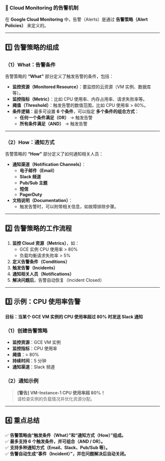 ### **📌 Cloud Monitoring 的告警机制**

在 **Google Cloud Monitoring** 中，告警（Alerts）是通过 **告警策略（Alert Policies）** 来定义的。

---

## **1️⃣ 告警策略的组成**

### **（1）What：告警条件**

告警策略的 **“What”** 部分定义了触发告警的条件，包括：

- **监控资源（Monitored Resource）**：要监控的云资源（VM 实例、数据库等）。
- **监控指标（Metric）**：比如 CPU 使用率、内存占用率、请求失败率等。
- **阈值（Threshold）**：触发告警的数值范围，比如 CPU 使用率 > 80%。
- **条件逻辑**：最多可设置 **6 个条件**，可以指定 **多个条件的组合方式**：
    - **任何一个条件满足（OR）** → 触发告警
    - **所有条件满足（AND）** → 触发告警

---

### **（2）How：通知方式**

告警策略的 **“How”** 部分定义了如何通知相关人员：

- **通知渠道（Notification Channels）**：
    - **电子邮件（Email）**
    - **Slack 频道**
    - **Pub/Sub 主题**
    - **短信**
    - **PagerDuty**
- **文档说明（Documentation）**：
    - 触发告警时，可以附带相关信息，如故障排除步骤。

---

## **2️⃣ 告警策略的工作流程**

1. **监控 Cloud 资源（Metrics）**，如：
    - GCE 实例 CPU 使用率 > 80%
    - 负载均衡请求失败率 > 5%
2. **定义告警条件（Conditions）**
3. **触发告警（Incidents）**
4. **通知相关人员（Notifications）**
5. **解决问题后**，告警自动恢复（Incident Closed）

---

## **3️⃣ 示例：CPU 使用率告警**

**目标：当某个 GCE VM 实例的 CPU 使用率超过 80% 时发送 Slack 通知**

### **（1）创建告警策略**

- **监控资源**：GCE VM 实例
- **监控指标**：CPU 使用率
- **阈值**：> 80%
- **持续时间**：5 分钟
- **通知渠道**：Slack 频道

### **（2）通知示例**

> **[警告] VM-Instance-1 CPU 使用率超 80%！**  
> 请检查实例的负载情况并优化资源分配。

---

## **4️⃣ 重点总结**

✅ **告警策略由“触发条件（What）”和“通知方式（How）”组成。**  
✅ **最多支持 6 个触发条件，并可组合（AND / OR）。**  
✅ **支持多种通知方式（Email、Slack、Pub/Sub 等）。**  
✅ **告警自动生成“事件（Incident）”，并在问题解决后自动关闭。**